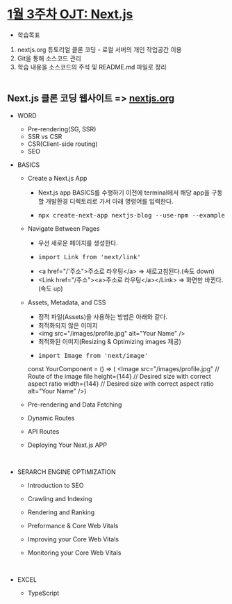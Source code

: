 # [1월 3주차 OJT: Next.js](https://github.com/MinHyeok-lee1/MK_OJT/tree/master/nextjs-dir)
* 학습목표
1) nextjs.org 튜토리얼 클론 코딩 - 로컬 서버의 개인 작업공간 이용<br>
2) Git을 통해 소스코드 관리<br>
3) 학습 내용을 소스코드의 주석 및 README.md 파일로 정리<br><br>

## Next.js 클론 코딩 웹사이트 => [nextjs.org](https://nextjs.org/learn)

* WORD
    - Pre-rendering(SG, SSR)
    - SSR vs CSR
    - CSR(Client-side routing)
    - SEO<br>

* BASICS
    - Create a Next.js App
        + Next.js app BASICS를 수행하기 이전에 terminal에서 해당 app을 구동할 개발환경 디렉토리로 가서 아래 명령어를 입력한다.
        + <pre>npx create-next-app nextjs-blog --use-npm --example "https://github.com/vercel/next-learn/tree/master/basics/learn-starter"</pre>

    - Navigate Between Pages
        + 우선 새로운 페이지를 생성한다.
        + <pre>import Link from 'next/link'</pre>
        + \<a href="/'주소">주소로 라우팅\</a> => 새로고침된다.(속도 down)
        + \<Link href="/주소">\<a>주소로 라우팅\</a>\</Link> => 화면만 바뀐다. (속도 up)

    - Assets, Metadata, and CSS
        + 정적 파일(Assets)을 사용하는 방법은 아래와 같다.
        + 최적화되지 않은 이미지
        + \<img src="/images/profile.jpg" alt="Your Name" />
        + 최적화된 이미지(Resizing & Optimizing images 제공)
        + <pre>import Image from 'next/image'
         const YourComponent = () => ( 
            \<Image src="/images/profile.jpg" // Route of the image file
                height={144} // Desired size with correct aspect ratio
                width={144} // Desired size with correct aspect ratio
                alt="Your Name"
         />)</pre>

    - Pre-rendering and Data Fetching

    - Dynamic Routes

    - API Routes

    - Deploying Your Next.js APP
    <br>
    
* SERARCH ENGINE OPTIMIZATION
    - Introduction to SEO

    - Crawling and Indexing

    - Rendering and Ranking

    - Preformance & Core Web Vitals

    - Improving your Core Web Vitals

    - Monitoring your Core Web Vitals
    <br>

* EXCEL
    - TypeScript
    <br>
